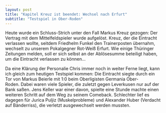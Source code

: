 ```yaml
---
layout: post
title: "Kapitel Kreuz ist beendet: Wechsel nach Erfurt"
subtitle: "Testspiel in Ober-Roden"
---
```


Heute wurde ein Schluss-Strich unter den Fall Markus Kreuz gezogen: Der Vertrag mit dem Mittelfeldspieler wurde aufgelöst. Kreuz, der die Eintracht verlassen wollte, seitdem Friedhelm Funkel den Trainerposten übernahm, wechselt zu unserem Pokalgegner Rot-Weiß Erfurt. Wie einige Thüringer Zeitungen melden, soll er sich selbst an der Ablösesumme beteiligt haben, um die Eintracht verlassen zu können...

Da eine Klärung der Personalie Chris immer noch in weiter Ferne liegt, kann ich gleich zum heutigen Testspiel kommen: Die Eintracht siegte durch ein Tor von Markus Beierle mit 1:0 beim Oberligisten Germania Ober-Roden. Dabei waren viele Spieler, die zuletzt gegen Leverkusen nur auf der Bank saßen. Jens Keller war einer davon, spielte eine Stunde machte einen weiteren Schritt auf dem Weg zu seinem Comeback. Schlechter lief es dagegen für Jurica Puljiz (Muskelprobleme) und Alexander Huber (Verdacht auf Bänderriss), die verletzt ausgewechselt werden mussten.
